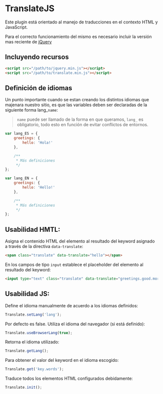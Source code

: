 # TranslateJS

<p>Este plugin está orientado al manejo de traducciones en el contexto HTML y JavaScript.</p>

Para el correcto funcionamiento del mismo es necesario incluir la versión mas reciente de [jQuery](https://jquery.com/download/)

## Incluyendo recursos

```html
<script src="/path/to/jquery.min.js"></script>
<script src="/path/to/translate.min.js"></script>
```

## Definición de idiomas

Un punto importante cuando se estan creando los distintos idiomas que majenara nuestro sitio, es que las variables deben ser declaradas de la siguiente forma lang_```name```:

> ```name``` puede ser llamado de la forma en que queramos, ```lang_``` es obligatorio, todo esto en función de evitar conflictos de entornos.

```javascript
var lang_ES = {
	greetings: {
		hello: 'Hola!'
	},

	/**
	 * Más definiciones
	 */
};

var lang_EN = {
	greetings: {
		hello: 'Hello!'
	},

	/**
	 * Más definiciones
	 */
};
```

## Usabilidad HMTL:

Asigna el contenido HTML del elemento al resultado del keyword asignado a través de la directiva ```data-translate```:

```html
<span class="translate" data-translate="hello"></span>
```

En los campos de tipo ```input``` establece el placeholder del elemento al resultado del keyword:

```html
<input type="text" class="translate" data-translate="greetings.good.morning">
```

## Usabilidad JS:

Define el idioma manualmente de acuerdo a los idiomas definidos:

```javascript
Translate.setLang('lang');
```

Por defecto es false. Utiliza el idioma del navegador (si está definido):

```javascript
Translate.useBrowserLang(true);
```

Retorna el idioma utilizado:

```javascript
Translate.getLang();
```

Para obtener el valor del keyword en el idioma escogido:

```javascript
Translate.get('key.words');
```

Traduce todos los elementos HTML configurados debidamente:

```javascript
Translate.init();
```